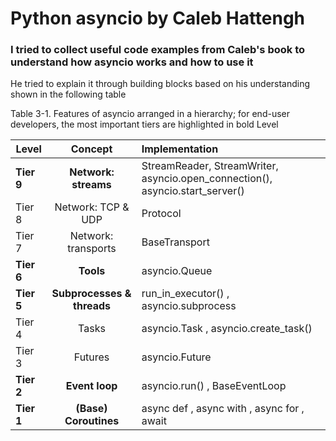 # Python asyncio by Caleb Hattengh

### I tried to collect useful code examples from Caleb's book to understand how asyncio works and how to use it

He tried to explain it through building blocks based on his understanding shown in the following table

Table 3-1. Features of asyncio arranged in a hierarchy; for end-user developers, the most
important tiers are highlighted in bold
Level

| Level      |          Concept           |                                                                Implementation |
| ---------- | :------------------------: | :---------------------------------------------------------------------------- |
| **Tier 9** |    **Network: streams**    | StreamReader, StreamWriter, asyncio.open_connection(), asyncio.start_server() |
| Tier 8     |     Network: TCP & UDP     |                                                                      Protocol |
| Tier 7     |    Network: transports     |                                                                 BaseTransport |
| **Tier 6** |         **Tools**          |                                                                 asyncio.Queue |
| **Tier 5** | **Subprocesses & threads** |                                        run_in_executor() , asyncio.subprocess |
| Tier 4     |           Tasks            |                                          asyncio.Task , asyncio.create_task() |
| Tier 3     |          Futures           |                                                                asyncio.Future |
| **Tier 2** | **Event loop** | asyncio.run() , BaseEventLoop |
| **Tier 1** |   **(Base) Coroutines**    |                                    async def , async with , async for , await |
